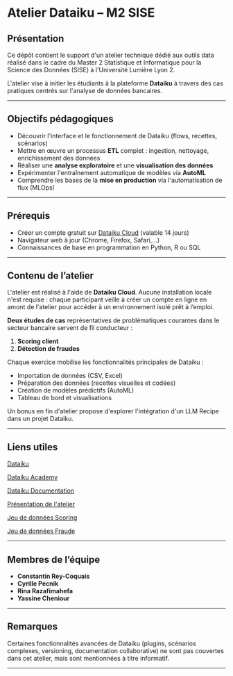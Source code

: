 # Atelier Dataiku – M2 SISE

## Présentation

Ce dépôt contient le support d'un atelier technique dédié aux outils data réalisé dans le cadre du Master 2 Statistique et Informatique pour la Science des Données (SISE) à l'Université Lumière Lyon 2.

L'atelier vise à initier les étudiants à la plateforme **Dataiku** à travers des cas pratiques centrés sur l'analyse de données bancaires.

---

## Objectifs pédagogiques

- Découvrir l'interface et le fonctionnement de Dataiku (flows, recettes, scénarios)
- Mettre en œuvre un processus **ETL** complet : ingestion, nettoyage, enrichissement des données
- Réaliser une **analyse exploratoire** et une **visualisation des données**
- Expérimenter l'entraînement automatique de modèles via **AutoML**
- Comprendre les bases de la **mise en production** via l'automatisation de flux (MLOps)

---

## Prérequis

- Créer un compte gratuit sur [Dataiku Cloud](https://www.dataiku.com/product/get-started/) (valable 14 jours)
- Navigateur web à jour (Chrome, Firefox, Safari,...)
- Connaissances de base en programmation en Python, R ou SQL

---

## Contenu de l’atelier

L'atelier est réalisé à l'aide de **Dataiku Cloud**. Aucune installation locale n'est requise : chaque participant veille à créer un compte en ligne en amont de l'atelier pour accéder à un environnement isolé prêt à l’emploi.

**Deux études de cas** représentatives de problématiques courantes dans le secteur bancaire servent de fil conducteur :

1. **Scoring client**
2. **Détection de fraudes**

Chaque exercice mobilise les fonctionnalités principales de Dataiku :

- Importation de données (CSV, Excel)
- Préparation des données (recettes visuelles et codées)
- Création de modèles prédictifs (AutoML)
- Tableau de bord et visualisations

Un bonus en fin d'atelier propose d'explorer l'intégration d'un LLM Recipe dans un projet Dataiku.

---

## Liens utiles

[Dataiku](https://www.dataiku.com/)

[Dataiku Academy](https://academy.dataiku.com/)

[Dataiku Documentation](https://doc.dataiku.com/dss/latest/)

[Présentation de l'atelier](https://www.canva.com/design/DAG1-dy-VF0/LKKCkJhkuKQ2k0Eo9ZxreQ/edit)

[Jeu de données Scoring](https://drive.google.com/file/d/1OdeW5F1lQZLGxk5RcTRPnXKO63Y6DqjD/view?usp=drivesdk)

[Jeu de données Fraude](https://drive.google.com/file/d/1zXWCW8hSSDz8wRZ1rvrD-3nqExQTtLp_/view?usp=drivesdk)

---

## Membres de l’équipe

- **Constantin Rey-Coquais**
- **Cyrille Pecnik**
- **Rina Razafimahefa**
- **Yassine Cheniour**

---

## Remarques

Certaines fonctionnalités avancées de Dataiku (plugins, scénarios complexes, versioning, documentation collaborative) ne sont pas couvertes dans cet atelier, mais sont mentionnées à titre informatif.

---
